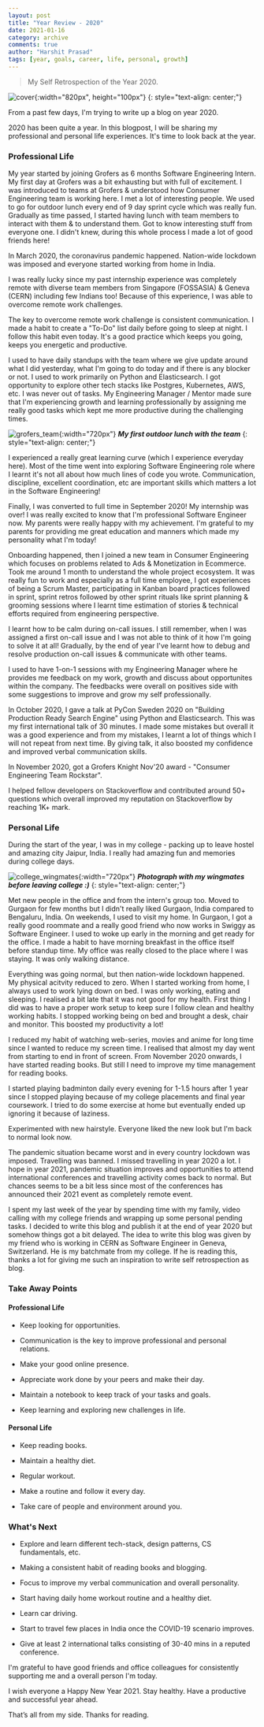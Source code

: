 ```yaml
---
layout: post
title: "Year Review - 2020"
date: 2021-01-16
category: archive
comments: true
author: "Harshit Prasad"
tags: [year, goals, career, life, personal, growth]
---
```


> My Self Retrospection of the Year 2020.

![cover](https://drive.google.com/uc?export=view&id=16VsM5I5OZXF5UXNVTBq79Y9y48SymLko){:width="820px", height="100px"}
{: style="text-align: center;"}

From a past few days, I'm trying to write up a blog on year 2020.

2020 has been quite a year. In this blogpost, I will be sharing my professional and personal life experiences. It's time to look back at the year.

### Professional Life

My year started by joining Grofers as 6 months Software Engineering Intern. My first day at Grofers was a bit exhausting but with full of excitement. I was introduced to teams at Grofers & understood how Consumer Engineering team is working here. I met a lot of interesting people. We used to go for outdoor lunch every end of 9 day sprint cycle which was really fun. Gradually as time passed, I started having lunch with team members to interact with them & to understand them. Got to know interesting stuff from everyone one. I didn't knew, during this whole process I made a lot of good friends here!

In March 2020, the coronavirus pandemic happened. Nation-wide lockdown was imposed and everyone started working from home in India.

I was really lucky since my past internship experience was completely remote with diverse team members from Singapore (FOSSASIA) & Geneva (CERN) including few Indians too! Because of this experience, I was able to overcome remote work challenges.

The key to overcome remote work challenge is consistent communication. I made a habit to create a "To-Do" list daily before going to sleep at night. I follow this habit even today. It's a good practice which keeps you going, keeps you energetic and productive.

I used to have daily standups with the team where we give update around what I did yesterday, what I'm going to do today and if there is any blocker or not. I used to work primarily on Python and Elasticsearch. I got opportunity to explore other tech stacks like Postgres, Kubernetes, AWS, etc. I was never out of tasks. My Engineering Manager / Mentor made sure that I'm experiencing growth and learning professionally by assigning me really good tasks which kept me more productive during the challenging times.

![grofers_team](https://drive.google.com/uc?export=view&id=1WO5u8b8EiSMSHCIAWLd048kCxmtSuVJi){:width="720px"}
**_My first outdoor lunch with the team_**
{: style="text-align: center;"}

I experienced a really great learning curve (which I experience everyday here). Most of the time went into exploring Software Engineering role where I learnt it's not all about how much lines of code you wrote. Communication, discipline, excellent coordination, etc are important skills which matters a lot in the Software Engineering!

Finally, I was converted to full time in September 2020! My internship was over! I was really excited to know that I'm professional Software Engineer now. My parents were really happy with my achievement. I'm grateful to my parents for providing me great education and manners which made my personality what I'm today!

Onboarding happened, then I joined a new team in Consumer Engineering which focuses on problems related to Ads & Monetization in Ecommerce. Took me around 1 month to understand the whole project ecosystem. It was really fun to work and especially as a full time employee, I got experiences of being a Scrum Master, participating in Kanban board practices followed in sprint, sprint retros followed by other sprint rituals like sprint planning & grooming sessions where I learnt time estimation of stories & technical efforts required from engineering perspective.

I learnt how to be calm during on-call issues. I still remember, when I was assigned a first on-call issue and I was not able to think of it how I'm going to solve it at all! Gradually, by the end of year I've learnt how to debug and resolve production on-call issues & communicate with other teams.

I used to have 1-on-1 sessions with my Engineering Manager where he provides me feedback on my work, growth and discuss about opportunites within the company. The feedbacks were overall on positives side with some suggestions to improve and grow my self professionally.

In October 2020, I gave a talk at PyCon Sweden 2020 on "Building Production Ready Search Engine" using Python and Elasticsearch. This was my first international talk of 30 minutes. I made some mistakes but overall it was a good experience and from my mistakes, I learnt a lot of things which I will not repeat from next time. By giving talk, it also boosted my confidence and improved verbal communication skills.

In November 2020, got a Grofers Knight Nov'20 award - "Consumer Engineering Team Rockstar".

I helped fellow developers on Stackoverflow and contributed around 50+ questions which overall improved my reputation on Stackoverflow by reaching 1K+ mark.

### Personal Life

During the start of the year, I was in my college - packing up to leave hostel and amazing city Jaipur, India. I really had amazing fun and memories during college days.

![college_wingmates](https://drive.google.com/uc?export=view&id=1dS7gl3JKvGiKh7wGoFqLjrjiMDEL7dgI){:width="720px"}
**_Photograph with my wingmates before leaving college :)_**
{: style="text-align: center;"}

Met new people in the office and from the intern's group too. Moved to Gurgaon for few months but I didn't really liked Gurgaon, India compared to Bengaluru, India. On weekends, I used to visit my home. In Gurgaon, I got a really good roommate and a really good friend who now works in Swiggy as Software Engineer. I used to woke up early in the morning and get ready for the office. I made a habit to have morning breakfast in the office itself before standup time. My office was really closed to the place where I was staying. It was only walking distance.

Everything was going normal, but then nation-wide lockdown happened. My physical acitvity reduced to zero. When I started working from home, I always used to work lying down on bed. I was only working, eating and sleeping. I realised a bit late that it was not good for my health. First thing I did was to have a proper work setup to keep sure I follow clean and healthy working habits. I stopped working being on bed and brought a desk, chair and monitor. This boosted my productivity a lot!

I reduced my habit of watching web-series, movies and anime for long time since I wanted to reduce my screen time. I realised that almost my day went from starting to end in front of screen. From November 2020 onwards, I have started reading books. But still I need to improve my time management for reading books.

I started playing badminton daily every evening for 1-1.5 hours after 1 year since I stopped playing because of my college placements and final year coursework. I tried to do some exercise at home but eventually ended up ignoring it because of laziness.

Experimented with new hairstyle. Everyone liked the new look but I'm back to normal look now.

The pandemic situation became worst and in every country lockdown was imposed. Travelling was banned. I missed travelling in year 2020 a lot. I hope in year 2021, pandemic situation improves and opportunities to attend international conferences and travelling activity comes back to normal. But chances seems to be a bit less since most of the conferences has announced their 2021 event as completely remote event.

I spent my last week of the year by spending time with my family, video calling with my college friends and wrapping up some personal pending tasks. I decided to write this blog and publish it at the end of year 2020 but somehow things got a bit delayed. The idea to write this blog was given by my friend who is working in CERN as Software Engineer in Geneva, Switzerland. He is my batchmate from my college. If he is reading this, thanks a lot for giving me such an inspiration to write self retrospection as blog.

### Take Away Points

#### Professional Life

- Keep looking for opportunities.

- Communication is the key to improve professional and personal relations.

- Make your good online presence.

- Appreciate work done by your peers and make their day.

- Maintain a notebook to keep track of your tasks and goals.

- Keep learning and exploring new challenges in life.

#### Personal Life

- Keep reading books.

- Maintain a healthy diet.

- Regular workout.

- Make a routine and follow it every day.

- Take care of people and environment around you.

### What's Next

- Explore and learn different tech-stack, design patterns, CS fundamentals, etc.

- Making a consistent habit of reading books and blogging.

- Focus to improve my verbal communication and overall personality.

- Start having daily home workout routine and a healthy diet.

- Learn car driving.

- Start to travel few places in India once the COVID-19 scenario improves.

- Give at least 2 international talks consisting of 30-40 mins in a reputed conference.

I'm grateful to have good friends and office colleagues for consistently supporting me and a overall person I'm today.

I wish everyone a Happy New Year 2021. Stay healthy. Have a productive and successful year ahead.

That’s all from my side. Thanks for reading.
